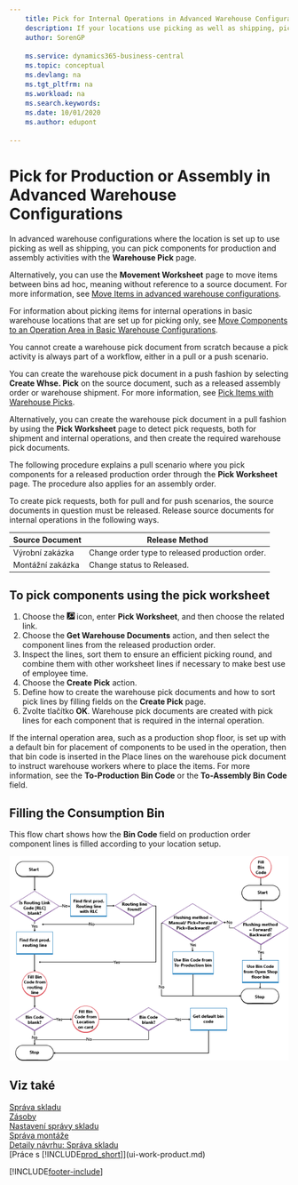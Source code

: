 ```yaml
---
    title: Pick for Internal Operations in Advanced Warehouse Configurations
    description: If your locations use picking as well as shipping, pick components for production and assembly activities in the Warehouse Pick page.
    author: SorenGP

    ms.service: dynamics365-business-central
    ms.topic: conceptual
    ms.devlang: na
    ms.tgt_pltfrm: na
    ms.workload: na
    ms.search.keywords:
    ms.date: 10/01/2020
    ms.author: edupont

---
```

# Pick for Production or Assembly in Advanced Warehouse Configurations
In advanced warehouse configurations where the location is set up to use picking as well as shipping, you can pick components for production and assembly activities with the **Warehouse Pick** page.

Alternatively, you can use the **Movement Worksheet** page to move items between bins ad hoc, meaning without reference to a source document. For more information, see [Move Items in advanced warehouse configurations](warehouse-how-to-move-items-in-advanced-warehousing.md).

For information about picking items for internal operations in basic warehouse locations that are set up for picking only, see [Move Components to an Operation Area in Basic Warehouse Configurations](warehouse-how-to-move-components-to-an-operation-area-in-basic-warehousing.md).

You cannot create a warehouse pick document from scratch because a pick activity is always part of a workflow, either in a pull or a push scenario.

You can create the warehouse pick document in a push fashion by selecting **Create Whse. Pick** on the source document, such as a released assembly order or warehouse shipment. For more information, see [Pick Items with Warehouse Picks](warehouse-how-to-pick-items-for-warehouse-shipment.md).

Alternatively, you can create the warehouse pick document in a pull fashion by using the **Pick Worksheet** page to detect pick requests, both for shipment and internal operations, and then create the required warehouse pick documents.

The following procedure explains a pull scenario where you pick components for a released production order through the **Pick Worksheet** page. The procedure also applies for an assembly order.

To create pick requests, both for pull and for push scenarios, the source documents in question must be released. Release source documents for internal operations in the following ways.

| Source Document | Release Method |
|---------------------|--------------------|  
| Výrobní zakázka | Change order type to released production order. |
| Montážní zakázka | Change status to Released. |

## To pick components using the pick worksheet
1. Choose the ![Lightbulb that opens the Tell Me feature](media/ui-search/search_small.png "Tell me what you want to do") icon, enter **Pick Worksheet**, and then choose the related link.
2. Choose the **Get Warehouse Documents** action, and then select the component lines from the released production order.
3. Inspect the lines, sort them to ensure an efficient picking round, and combine them with other worksheet lines if necessary to make best use of employee time.
4. Choose the **Create Pick** action.
5. Define how to create the warehouse pick documents and how to sort pick lines by filling fields on the **Create Pick** page.
6. Zvolte tlačítko **OK**. Warehouse pick documents are created with pick lines for each component that is required in the internal operation.

If the internal operation area, such as a production shop floor, is set up with a default bin for placement of components to be used in the operation, then that bin code is inserted in the Place lines on the warehouse pick document to instruct warehouse workers where to place the items. For more information, see the **To-Production Bin Code** or the **To-Assembly Bin Code** field.

## Filling the Consumption Bin
This flow chart shows how the **Bin Code** field on production order component lines is filled according to your location setup.

![Bin flow chart](media/binflow.png "BinFlow")

## Viz také
[Správa skladu](warehouse-manage-warehouse.md)    
[Zásoby](inventory-manage-inventory.md)    
[Nastavení správy skladu](warehouse-setup-warehouse.md)       
[Správa montáže](assembly-assemble-items.md)      
[Detaily návrhu: Správa skladu](design-details-warehouse-management.md)    
[Práce s [!INCLUDE[prod_short](includes/prod_short.md)]](ui-work-product.md)


[!INCLUDE[footer-include](includes/footer-banner.md)]
